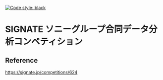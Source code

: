 [![Code style: black](https://img.shields.io/badge/code%20style-black-000000.svg)](https://github.com/psf/black)

# SIGNATE ソニーグループ合同データ分析コンペティション

## Reference

https://signate.jp/competitions/624